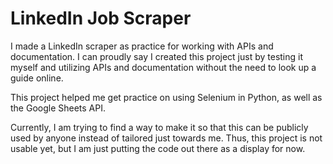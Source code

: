 # LinkedIn Job Scraper
I made a LinkedIn scraper as practice for working with APIs and documentation. I can proudly say I created this project just by testing it myself and utilizing APIs and documentation without the need to look up a guide online.

This project helped me get practice on using Selenium in Python, as well as the Google Sheets API.

Currently, I am trying to find a way to make it so that this can be publicly used by anyone instead of tailored just towards me. Thus, this project is not usable yet, but I am just putting the code out there as a display for now.
